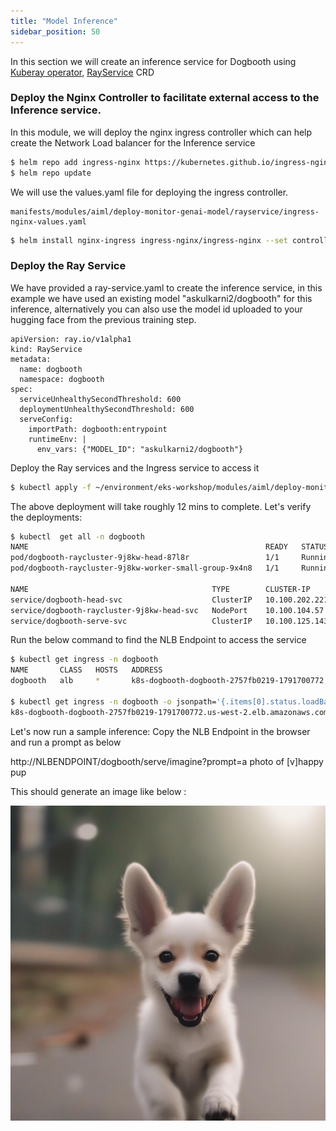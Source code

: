 ```yaml
---
title: "Model Inference"
sidebar_position: 50
---
```



In this section we will create an inference service for Dogbooth using [Kuberay operator](https://ray-project.github.io/kuberay/components/operator/), [RayService](https://ray-project.github.io/kuberay/guidance/rayservice/) CRD

### Deploy the Nginx Controller to facilitate external access to the Inference service.

In this module, we will deploy the nginx ingress controller which can help create the Network Load balancer for the Inference service

```bash timeout=300 wait=60
$ helm repo add ingress-nginx https://kubernetes.github.io/ingress-nginx
$ helm repo update

```

We will use the values.yaml file for deploying the ingress controller.

```file
manifests/modules/aiml/deploy-monitor-genai-model/rayservice/ingress-nginx-values.yaml
```


```bash timeout=300 wait=60
$ helm install nginx-ingress ingress-nginx/ingress-nginx --set controller.admissionWebhooks.enabled=false -f ~/environment/eks-workshop/modules/aiml/deploy-monitor-genai-model/rayservice/ingress-nginx-values.yaml
```



### Deploy the Ray Service

We have provided a ray-service.yaml to create the inference service, in this example we have used an existing model "askulkarni2/dogbooth" for this inference, alternatively you can also use the model id uploaded to your hugging face from the previous training step.

```text
apiVersion: ray.io/v1alpha1
kind: RayService
metadata:
  name: dogbooth
  namespace: dogbooth
spec:
  serviceUnhealthySecondThreshold: 600
  deploymentUnhealthySecondThreshold: 600
  serveConfig:
    importPath: dogbooth:entrypoint
    runtimeEnv: |
      env_vars: {"MODEL_ID": "askulkarni2/dogbooth"}

```


Deploy the Ray services and the Ingress service to access it

```bash timeout=1800 wait=60 hook=rayservice-install
$ kubectl apply -f ~/environment/eks-workshop/modules/aiml/deploy-monitor-genai-model/rayservice/rayservice.yaml
```

The above deployment will take roughly 12 mins to complete. Let's verify the deployments:

```bash timeout=300 wait=60
$ kubectl  get all -n dogbooth
NAME                                                     READY   STATUS    RESTARTS   AGE
pod/dogbooth-raycluster-9j8kw-head-87l8r                 1/1     Running   0          30h
pod/dogbooth-raycluster-9j8kw-worker-small-group-9x4n8   1/1     Running   0          30h

NAME                                         TYPE        CLUSTER-IP       EXTERNAL-IP   PORT(S)                                                                                       AGE
service/dogbooth-head-svc                    ClusterIP   10.100.202.221   <none>        10001/TCP,8265/TCP,52365/TCP,6379/TCP,8080/TCP,8000/TCP                                       30h
service/dogbooth-raycluster-9j8kw-head-svc   NodePort    10.100.104.57    <none>        10001:31035/TCP,8265:30043/TCP,52365:32583/TCP,6379:32712/TCP,8080:32015/TCP,8000:31494/TCP   30h
service/dogbooth-serve-svc                   ClusterIP   10.100.125.143   <none>        8000/TCP                                                                           
```


Run the below command to find the NLB Endpoint to access the service

```bash timeout=300 wait=60
$ kubectl get ingress -n dogbooth
NAME       CLASS   HOSTS   ADDRESS                                                                   PORTS   AGE
dogbooth   alb     *       k8s-dogbooth-dogbooth-2757fb0219-1791700772.us-west-2.elb.amazonaws.com   80      7h14m

$ kubectl get ingress -n dogbooth -o jsonpath='{.items[0].status.loadBalancer.ingress[0].hostname}{"\n"}'
k8s-dogbooth-dogbooth-2757fb0219-1791700772.us-west-2.elb.amazonaws.com

```


Let's now run a sample inference: Copy the NLB Endpoint in the browser and run a prompt as below

http://NLBENDPOINT/dogbooth/serve/imagine?prompt=a photo of [v]happy pup

This should generate an image like below :

![Happy pup](./assets/happy-pup.jpeg)
